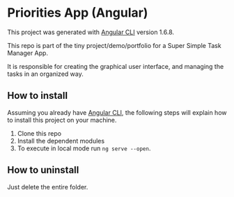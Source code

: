 # Priorities App (Angular)

This project was generated with [Angular CLI](https://github.com/angular/angular-cli) version 1.6.8.

This repo is part of the tiny project/demo/portfolio for a Super Simple Task Manager App.

It is responsible for creating the graphical user interface, and managing the tasks in an organized way.

## How to install

Assuming you already have [Angular CLI](https://github.com/angular/angular-cli), the following steps will explain how to install this project on your machine.

1. Clone this repo
2. Install the dependent modules
3. To execute in local mode run `ng serve --open`.

## How to uninstall

Just delete the entire folder.
